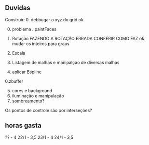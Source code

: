 ## Duvidas

Construir:
0. debbugar o xyz do grid   ok

0. problema . paintFaces

1. Rotação
FAZENDO A ROTAÇÃO ERRADA CONFERIR COMO FAZ ok
mudar os inteiros para graus


2. Escala


3. Listagem de malhas e manipalçao de diversas malhas


4. aplicar Bspline

0.zbuffer

5. cores e background
6. iluminação e manipulação
9. sombreamento?


Os pontos de controle são por interseções?



## horas gasta
?? - 4
22/1 - 3,5
23/1 - 4
24/1 - 3,5